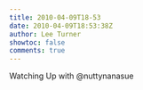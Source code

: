 ```yaml
---
title: 2010-04-09T18-53
date: 2010-04-09T18:53:38Z
author: Lee Turner
showtoc: false
comments: true
---
```


Watching Up with @nuttynanasue

